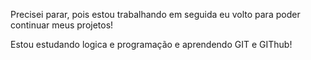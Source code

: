 Precisei parar, pois estou trabalhando em seguida eu volto para poder continuar meus projetos!

Estou estudando logica e programação e aprendendo GIT e GIThub!
